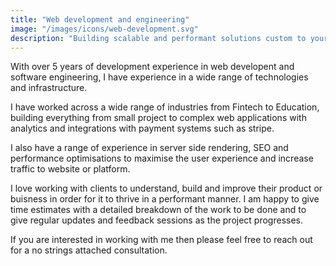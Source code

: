 ```yaml
---
title: "Web development and engineering"
image: "/images/icons/web-development.svg"
description: "Building scalable and performant solutions custom to your business."
---
```


With over 5 years of development experience in web developent and software engineering, I have experience in a wide range of technologies and infrastructure.

I have worked across a wide range of industries from Fintech to Education, building everything from small project to complex web applications with analytics and integrations with payment systems such as stripe.

I also have a range of experience in
server side rendering, SEO and performance optimisations to maximise the user experience and increase traffic to website or platform.

I love working with clients to understand, build and improve their product or buisness in order for it to thrive in a performant manner. I am happy to give time estimates with a detailed breakdown of the work to be done and to give regular updates and feedback sessions as the project progresses.

If you are interested in working with me then please feel free to reach out for a no strings attached consultation.
